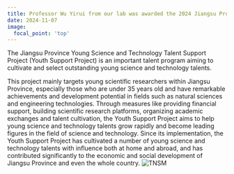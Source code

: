 ```yaml
---
title: Professor Wu Yirui from our lab was awarded the 2024 Jiangsu Province Young Science and Technology Talent Support Project
date: 2024-11-07
image:
  focal_point: 'top'
---
```

The Jiangsu Province Young Science and Technology Talent Support Project (Youth Support Project) is an important talent program aiming to cultivate and select outstanding young science and technology talents.
<!--more-->
 This project mainly targets young scientific researchers within Jiangsu Province, especially those who are under 35 years old and have remarkable achievements and development potential in fields such as natural sciences and engineering technologies. Through measures like providing financial support, building scientific research platforms, organizing academic exchanges and talent cultivation, the Youth Support Project aims to help young science and technology talents grow rapidly and become leading figures in the field of science and technology. Since its implementation, the Youth Support Project has cultivated a number of young science and technology talents with influence both at home and abroad, and has contributed significantly to the economic and social development of Jiangsu Province and even the whole country.
![TNSM](\news\24-11-7.jpg)